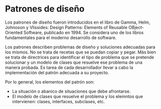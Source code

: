 # Patrones de diseño

Los patrones de diseño fueron introducidos en el libro de Gamma, Helm, Johnoson y Vlissides: Design Patterns: Elements of Reusable OBject-Oriented Software, publicado en 1994. Se considera uno de los libros fundamentales para el moderno desarrollo de software.

Los patrones describen problemas de diseño y soluciones adecuadas para los mismos. No se trata de recetas que se puedan copiar y pegar. Más bien se trata de directrices para identificar el tipo de problema que se pretende solucionar y un modelo de clases que resuelve ese problema de una manera probada. Es tarea de cada desarrollador llevar a cabo la implementación del patrón adecuada a su proyecto.

Por lo general, los elementos del patrón son:

* La situación o abanico de situaciones que debe afrontarse.
* El modelo de clases que resuelve el problema y los elemntos que intervienen: clases, interfaces, subclases, etc.

